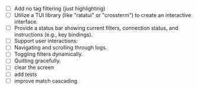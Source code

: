 - [ ] Add no tag filtering (just highlighting)
- [ ] Utilize a TUI library (like "ratatui" or "crossterm") to create an interactive interface.
- [ ] Provide a status bar showing current filters, connection status, and instructions (e.g., key bindings).
- [ ] Support user interactions:
- [ ] Navigating and scrolling through logs.
- [ ] Toggling filters dynamically.
- [ ] Quitting gracefully.
- [ ] clear the screen
- [ ] add tests
- [ ] improve match cascading